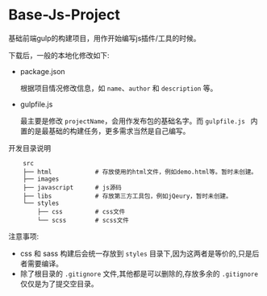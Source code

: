 # Base-Js-Project

基础前端gulp的构建项目，用作开始编写js插件/工具的时候。

下载后，一般的本地化修改如下:

* package.json

    根据项目情况修改信息，如 `name`、`author` 和 `description` 等。

* gulpfile.js

    最主要是修改 `projectName`，会用作发布包的基础名字。而 `gulpfile.js
` 内置的是最基础的构建任务，更多需求当然是自己编写。

开发目录说明

```
    src
    ├── html            # 存放使用的html文件，例如demo.html等。暂时未创建。
    ├── images
    ├── javascript      # js源码
    ├── libs            # 存放第三方工具包，例如jQeury，暂时未创建。
    └── styles
        ├── css         # css文件
        └── scss        # scss文件
```

注意事项:

* css 和 sass 构建后会统一存放到 `styles` 目录下,因为这两者是等价的,只是后者需要编译。
* 除了根目录的 `.gitignore` 文件,其他都是可以删除的,存放多余的 `.gitignore` 仅仅是为了提交空目录。
